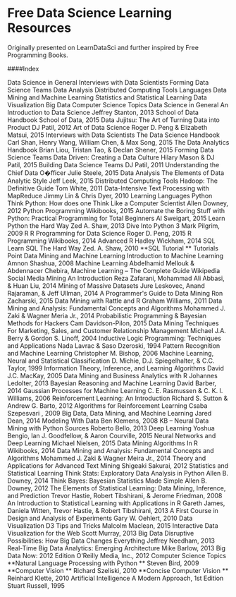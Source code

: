 # Free Data Science Learning Resources

Originally presented on LearnDataSci and further inspired by Free Programming Books.

####Index

Data Science in General
Interviews with Data Scientists
Forming Data Science Teams
Data Analysis
Distributed Computing Tools
Languages
Data Mining and Machine Learning
Statistics and Statistical Learning
Data Visualization
Big Data
Computer Science Topics
Data Science in General
An Introduction to Data Science
Jeffrey Stanton, 2013
School of Data Handbook
School of Data, 2015
Data Jujitsu: The Art of Turning Data into Product
DJ Patil, 2012
Art of Data Science
Roger D. Peng & Elizabeth Matsui, 2015
Interviews with Data Scientists
The Data Science Handbook
Carl Shan, Henry Wang, William Chen, & Max Song, 2015
The Data Analytics Handbook
Brian Liou, Tristan Tao, & Declan Shener, 2015
Forming Data Science Teams
Data Driven: Creating a Data Culture
Hilary Mason & DJ Patil, 2015
Building Data Science Teams
DJ Patil, 2011
Understanding the Chief Data O�fficer
Julie Steele, 2015
Data Analysis
The Elements of Data Analytic Style
Jeff Leek, 2015
Distributed Computing Tools
Hadoop: The Definitive Guide
Tom White, 2011
Data-Intensive Text Processing with MapReduce
Jimmy Lin & Chris Dyer, 2010
Learning Languages
Python
Think Python: How does one Think Like a Computer Scientist
Allen Downey, 2012
Python Programming
Wikibooks, 2015
Automate the Boring Stuff with Python: Practical Programming for Total Beginners
Al Sweigart, 2015
Learn Python the Hard Way
Zed A. Shaw, 2013
Dive Into Python 3
Mark Pilgrim, 2009
R
R Programming for Data Science
Roger D. Peng, 2015
R Programming
Wikibooks, 2014
Advanced R
Hadley Wickham, 2014
SQL
Learn SQL The Hard Way
Zed. A. Shaw, 2010
**SQL Tutorial **
Tutorials Point
Data Mining and Machine Learning
Introduction to Machine Learning
Amnon Shashua, 2008
Machine Learning
Abdelhamid Mellouk & Abdennacer Chebira,
Machine Learning – The Complete Guide
Wikipedia
Social Media Mining An Introduction
Reza Zafarani, Mohammad Ali Abbasi, & Huan Liu, 2014
Mining of Massive Datasets
Jure Leskovec, Anand Rajaraman, & Jeff Ullman, 2014
A Programmer's Guide to Data Mining
Ron Zacharski, 2015
Data Mining with Rattle and R
Graham Williams, 2011
Data Mining and Analysis: Fundamental Concepts and Algorithms
Mohammed J. Zaki & Wagner Meria Jr., 2014
Probabilistic Programming & Bayesian Methods for Hackers
Cam Davidson-Pilon, 2015
Data Mining Techniques For Marketing, Sales, and Customer Relationship Management
Michael J.A. Berry & Gordon S. Linoff, 2004
Inductive Logic Programming: Techniques and Applications
Nada Lavrac & Saso Dzeroski, 1994
Pattern Recognition and Machine Learning
Christopher M. Bishop, 2006
Machine Learning, Neural and Statistical Classification
D. Michie, D.J. Spiegelhalter, & C.C. Taylor, 1999
Information Theory, Inference, and Learning Algorithms
David J.C. MacKay, 2005
Data Mining and Business Analytics with R
Johannes Ledolter, 2013
Bayesian Reasoning and Machine Learning
David Barber, 2014
Gaussian Processes for Machine Learning
C. E. Rasmussen & C. K. I. Williams, 2006
Reinforcement Learning: An Introduction
Richard S. Sutton & Andrew G. Barto, 2012
Algorithms for Reinforcement Learning
Csaba Szepesvari , 2009
Big Data, Data Mining, and Machine Learning Jared Dean, 2014
Modeling With Data
Ben Klemens, 2008
KB – Neural Data Mining with Python Sources Roberto Bello, 2013
Deep Learning
Yoshua Bengio, Ian J. Goodfellow, & Aaron Courville, 2015
Neural Networks and Deep Learning
Michael Nielsen, 2015
Data Mining Algorithms In R
Wikibooks, 2014
Data Mining and Analysis: Fundamental Concepts and Algorithms
Mohammed J. Zaki & Wagner Meira Jr., 2014
Theory and Applications for Advanced Text Mining
Shigeaki Sakurai, 2012
Statistics and Statistical Learning
Think Stats: Exploratory Data Analysis in Python
Allen B. Downey, 2014
Think Bayes: Bayesian Statistics Made Simple
Allen B. Downey, 2012
The Elements of Statistical Learning: Data Mining, Inference, and Prediction
Trevor Hastie, Robert Tibshirani, & Jerome Friedman, 2008
An Introduction to Statistical Learning with Applications in R
Gareth James, Daniela Witten, Trevor Hastie, & Robert Tibshirani, 2013
A First Course in Design and Analysis of Experiments
Gary W. Oehlert, 2010
Data Visualization
D3 Tips and Tricks
Malcolm Maclean, 2015
Interactive Data Visualization for the Web
Scott Murray, 2013
Big Data
Disruptive Possibilities: How Big Data Changes Everything
Jeffrey Needham, 2013
Real-Time Big Data Analytics: Emerging Architecture
Mike Barlow, 2013
Big Data Now: 2012 Edition
O’Reilly Media, Inc., 2012
Computer Science Topics
**Natural Language Processing with Python **
Steven Bird, 2009
**Computer Vision **
Richard Szeliski, 2010
**Concise Computer Vision **
Reinhard Klette, 2010
Artificial Intelligence A Modern Approach, 1st Edition
Stuart Russell, 1995
